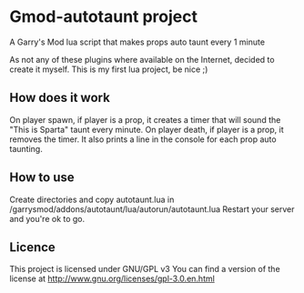 # Gmod-autotaunt project
A Garry's Mod lua script that makes props auto taunt every 1 minute

As not any of these plugins where available on the Internet, decided to create it myself.
This is my first lua project, be nice ;)

## How does it work
On player spawn, if player is a prop, it creates a timer that will sound the "This is Sparta" taunt every minute.
On player death, if player is a prop, it removes the timer.
It also prints a line in the console for each prop auto taunting.

## How to use
Create directories and copy autotaunt.lua in <dedicated server files>/garrysmod/addons/autotaunt/lua/autorun/autotaunt.lua
Restart your server and you're ok to go.

## Licence
This project is licensed under GNU/GPL v3
You can find a version of the license at http://www.gnu.org/licenses/gpl-3.0.en.html
